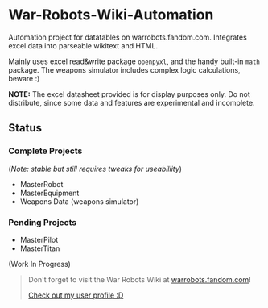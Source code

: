 # War-Robots-Wiki-Automation
Automation project for datatables on warrobots.fandom.com. Integrates excel data into parseable wikitext and HTML. 

Mainly uses excel read&write package `openpyxl`, and the handy built-in `math` package. The weapons simulator includes complex logic calculations, beware :)

__NOTE:__ The excel datasheet provided is for display purposes only. Do not distribute, since some data and features are experimental and incomplete. 


## Status
### Complete Projects
(_Note: stable but still requires tweaks for useabiliity_)
* MasterRobot
* MasterEquipment
* Weapons Data (weapons simulator)

### Pending Projects
* MasterPilot
* MasterTitan

(Work In Progress)

> Don't forget to visit the War Robots Wiki at [warrobots.fandom.com](https://warrobots.fandom.com)!
> 
> [Check out my user profile :D](https://warrobots.fandom.com/wiki/User:Bok_the_chicken)
